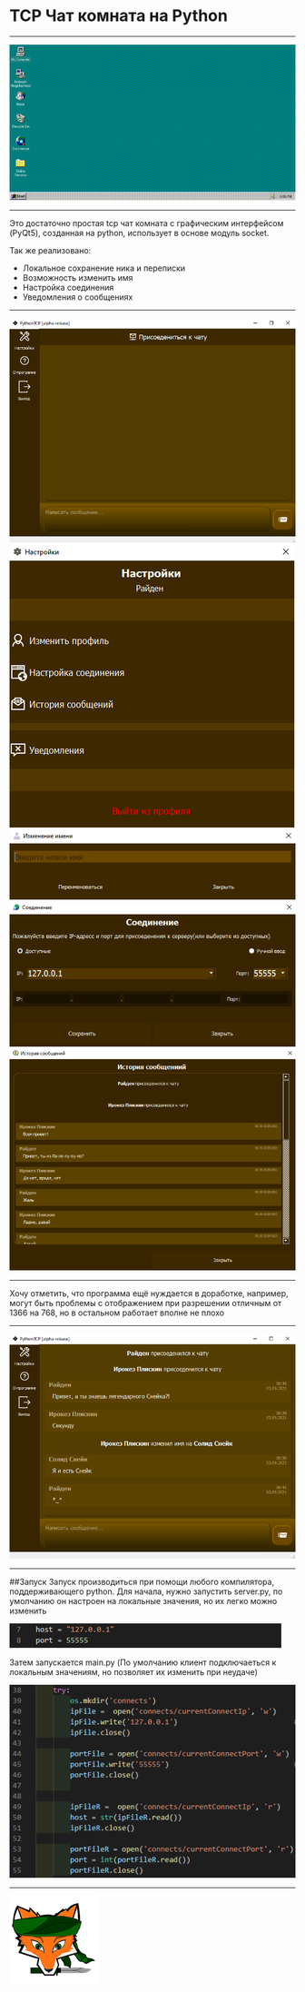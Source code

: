 # TCP Чат комната на Python
---
![Привью](screenshots/firststart.gif)
***
Это достаточно простая tcp чат комната с графическим интерфейсом (PyQt5), созданная на python, использует в основе модуль socket.

Так же реализовано:
   * Локальное сохранение ника и переписки 
   * Возможность изменить имя
   * Настройка соединения
   * Уведомления о сообщениях

---
![Главное окно](screenshots/faststart.PNG)
![Окно настроек](screenshots/settings.PNG)
![Изменение профиля](screenshots/rename.PNG)
![Настройки соединения](screenshots/connect.PNG)
![История сообщений](screenshots/storyofcorrespondence.PNG)

***
Хочу отметить, что программа ещё нуждается в доработке, например, могут быть проблемы с отображением при разрешении отличным от 1366 на 768, но в остальном работает вполне не плохо

---
![Пример общения](screenshots/correspondence.PNG)
***
##Запуск
Запуск производиться при помощи любого компилятора, поддерживающего python. Для начала, нужно запустить server.py, по умолчанию он настроен на локальные значения, но их легко можно изменить

![IP и порт](screenshots/iphost.PNG)

Затем запускается main.py
(По умолчанию клиент подключаеться к локальным значениям, но позволяет их изменить при неудаче)

![IP и порт со стороны клиента](screenshots/iphostclient.PNG)

---
![](screenshots/logo.PNG)
